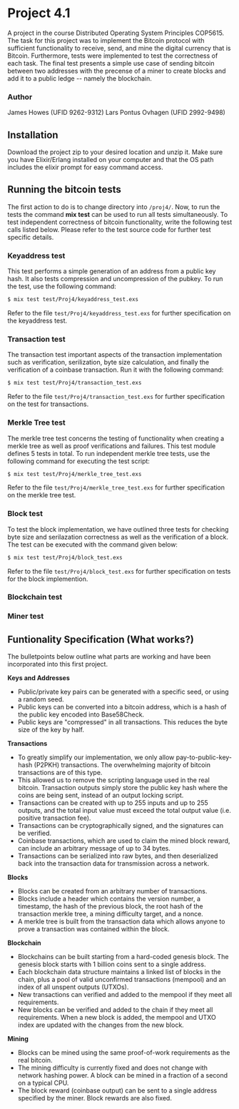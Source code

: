 # Project 4.1
A project in the course Distributed Operating System Principles COP5615. The task for this project was to implement the Bitcoin protocol with sufficient functionality to receive, send, and mine the digital currency that is Bitcoin. Furthermore, tests were implemented to test the correctness of each task. The final test presents a simple use case of sending bitcoin between two addresses with the precense of a miner to create blocks and add it to a public ledge -- namely the blockchain. 

### Author
James Howes (UFID 9262-9312)
Lars Pontus Ovhagen (UFID 2992-9498)

## Installation
Download the project zip to your desired location and unzip it. Make sure you have Elixir/Erlang installed on your computer and that the OS path includes the elixir prompt for easy command access.

## Running the bitcoin tests
The first action to do is to change directory into `/proj4/`. Now, to run the tests the command **mix test** can be used to run all tests simultaneously. To test independent correctness of bitcoin functionality, write the following test calls listed below. Please refer to the test source code for further test specific details.

### Keyaddress test
This test performs a simple generation of an address from a public key hash. It also tests compression and uncompression of the pubkey. To run the test, use the following command:
```sh
$ mix test test/Proj4/keyaddress_test.exs
```
Refer to the file `test/Proj4/keyaddress_test.exs` for further specification on the keyaddress test.
### Transaction test
The transaction test important aspects of the transaction implementation such as verification, serilization, byte size calculation, and finally the verification of a coinbase transaction. Run it with the following command:
```sh
$ mix test test/Proj4/transaction_test.exs
```
Refer to the file `test/Proj4/transaction_test.exs` for further specification on the test for transactions.
### Merkle Tree test
The merkle tree test concerns the testing of functionality when creating a merkle tree as well as proof verifications and failures. This test module defines 5 tests in total. To run independent merkle tree tests, use the following command for executing the test script:
```sh
$ mix test test/Proj4/merkle_tree_test.exs
```
Refer to the file `test/Proj4/merkle_tree_test.exs` for further specification on the merkle tree test.
### Block test
To test the block implementation, we have outlined three tests for checking byte size and serilazation correctness as well as the verification of a block. The test can be executed with the command given below:
```sh
$ mix test test/Proj4/block_test.exs
```
Refer to the file `test/Proj4/block_test.exs` for further specification on tests for the block implemention.
### Blockchain test

### Miner test



## Funtionality Specification (What works?)
The bulletpoints below outline what parts are working and have been incorporated into this first project.

__Keys and Addresses__
* Public/private key pairs can be generated with a specific seed, or using a random seed.
* Public keys can be converted into a bitcoin address, which is a hash of the public key encoded into Base58Check.
* Public keys are "compressed" in all transactions. This reduces the byte size of the key by half.

__Transactions__
* To greatly simplify our implementation, we only allow pay-to-public-key-hash (P2PKH) transactions. The overwhelming majority of bitcoin transactions are of this type.
* This allowed us to remove the scripting language used in the real bitcoin. Transaction outputs simply store the public key hash where the coins are being sent, instead of an output locking script.
* Transactions can be created with up to 255 inputs and up to 255 outputs, and the total input value must exceed the total output value (i.e. positive transaction fee).
* Transactions can be cryptographically signed, and the signatures can be verified.
* Coinbase transactions, which are used to claim the mined block reward, can include an arbitrary message of up to 34 bytes.
* Transactions can be serialized into raw bytes, and then deserialized back into the transaction data for transmission across a network.

__Blocks__
* Blocks can be created from an arbitrary number of transactions.
* Blocks include a header which contains the version number, a timestamp, the hash of the previous block, the root hash of the transaction merkle tree, a mining difficulty target, and a nonce.
* A merkle tree is built from the transaction data which allows anyone to prove a transaction was contained within the block.

__Blockchain__
* Blockchains can be built starting from a hard-coded genesis block. The genesis block starts with 1 billion coins sent to a single address.
* Each blockchain data structure maintains a linked list of blocks in the chain, plus a pool of valid unconfirmed transactions (mempool) and an index of all unspent outputs (UTXOs).
* New transactions can verified and added to the mempool if they meet all requirements.
* New blocks can be verified and added to the chain if they meet all requirements. When a new block is added, the mempool and UTXO index are updated with the changes from the new block.

__Mining__
* Blocks can be mined using the same proof-of-work requirements as the real bitcoin.
* The mining difficulty is currently fixed and does not change with network hashing power. A block can be mined in a fraction of a second on a typical CPU.
* The block reward (coinbase output) can be sent to a single address specified by the miner. Block rewards are also fixed.
